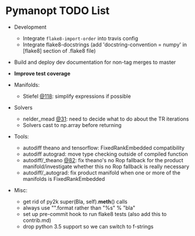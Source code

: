 # Pymanopt TODO List

- Development
  - Integrate `flake8-import-order` into travis config
  - Integrate flake8-docstrings (add 'docstring-convention = numpy' in [flake8]
    section of .flake8 file)

- Build and deploy dev documentation for non-tag merges to master

- **Improve test coverage**

- Manifolds:
  - Stiefel [@118](./pymanopt/manifolds/stiefel.py#L118): simplify expressions if possible

- Solvers
  - nelder_mead [@31](./pymanopt/solvers/nelder_mead.py#L31): need to decide what to do about the TR iterations
  - Solvers cast to np.array before returning

- Tools:
  - autodiff theano and tensorflow: FixedRankEmbedded compatibility
  - autodiff autograd: move type checking outside of compiled function
  - autodiff/_theano [@82](./pymanopt/tools/autodiff/_theano.py#L82): fix theano's no Rop fallback for the product manifold/investigate whether this no Rop fallback is really necessary
  - autodiff/_autograd: fix product manifold when one or more of the manifolds is FixedRankEmbedded

- Misc:
  - get rid of py2k super(Bla, self).__meth__() calls
  - always use "".format rather than "%s" % "bla"
  - set up pre-commit hook to run flake8 tests (also add this to contrib.md)
  - drop python 3.5 support so we can switch to f-strings
